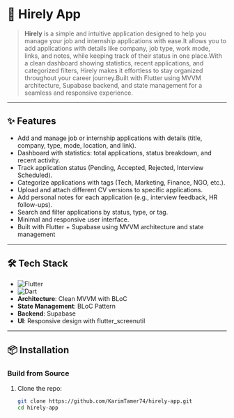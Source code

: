 # 🚀 Hirely App

> **Hirely** is a simple and intuitive application designed to help you manage your job and internship applications with ease.It allows you to add applications with details like company, job type, work mode, links, and notes, while keeping track of their status in one place.With a clean dashboard showing statistics, recent applications, and categorized filters, Hirely makes it effortless to stay organized throughout your career journey.Built with Flutter using MVVM architecture, Supabase backend, and state management for a seamless and responsive experience.

---

## ✨ Features
- Add and manage job or internship applications with details (title, company, type, mode, location, and link).
- Dashboard with statistics: total applications, status breakdown, and recent activity.
- Track application status (Pending, Accepted, Rejected, Interview Scheduled).
- Categorize applications with tags (Tech, Marketing, Finance, NGO, etc.).
- Upload and attach different CV versions to specific applications.
- Add personal notes for each application (e.g., interview feedback, HR follow-ups).
- Search and filter applications by status, type, or tag.
- Minimal and responsive user interface.
- Built with Flutter + Supabase using MVVM architecture and state management
---

## 🛠 Tech Stack
- ![Flutter](https://img.shields.io/badge/Flutter-3.13+-blue?logo=flutter)
- ![Dart](https://img.shields.io/badge/Dart-3.1+-blue?logo=dart)
- **Architecture**: Clean MVVM with BLoC  
- **State Management**: BLoC Pattern  
- **Backend**: Supabase 
- **UI**: Responsive design with flutter_screenutil  

---
## 📦 Installation
### Build from Source
1. Clone the repo:
   ```bash
   git clone https://github.com/KarimTamer74/hirely-app.git
   cd hirely-app

